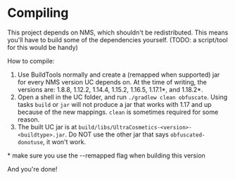 # Compiling

This project depends on NMS, which shouldn't be redistributed. This means you'll have to build some of the dependencies yourself. (TODO: a script/tool for this would be handy)

How to compile:
1. Use BuildTools normally and create a (remapped when supported) jar for every NMS version UC depends on. At the time of writing, the versions are: 1.8.8, 1.12.2, 1.14.4, 1.15.2, 1.16.5, 1.17.1\*, and 1.18.2\*.
2. Open a shell in the UC folder, and run `./gradlew clean obfuscate`. Using tasks `build` or `jar` will not produce a jar that works with 1.17 and up because of the new mappings. `clean` is sometimes required for some reason.
3. The built UC jar is at `build/libs/UltraCosmetics-<version>-<buildtype>.jar`. Do NOT use the other jar that says `obfuscated-donotuse`, it won't work.

\* make sure you use the --remapped flag when building this version

And you're done!
